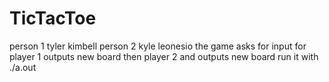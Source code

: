 # TicTacToe
person 1 tyler kimbell
person 2 kyle leonesio
the game asks for input for player 1 outputs new board then player 2 and outputs new board 
run it with ./a.out
